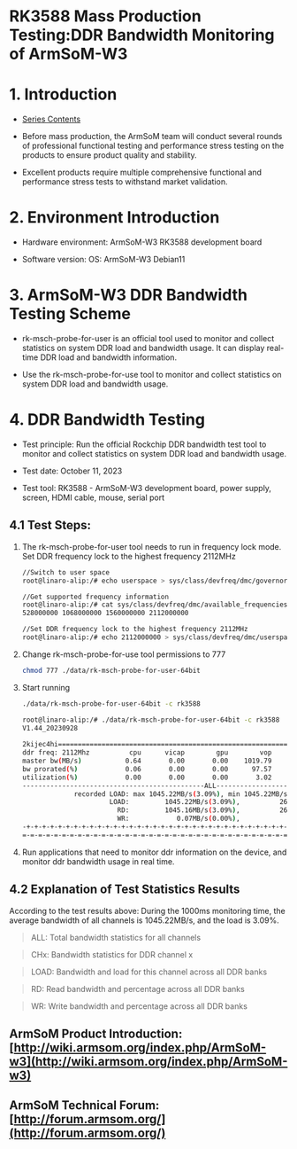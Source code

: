 # RK3588 Mass Production Testing:DDR Bandwidth Monitoring of ArmSoM-W3 

# 1. Introduction

- [Series Contents](https://blog.csdn.net/nb124667390/article/details/130725546)

- Before mass production, the ArmSoM team will conduct several rounds of professional functional testing and performance stress testing on the products to ensure product quality and stability.

- Excellent products require multiple comprehensive functional and performance stress tests to withstand market validation.

# 2. Environment Introduction

- Hardware environment: 
ArmSoM-W3 RK3588 development board

- Software version:
OS: ArmSoM-W3 Debian11

# **3.** ArmSoM-W3 DDR Bandwidth Testing Scheme

- rk-msch-probe-for-user is an official tool used to monitor and collect statistics on system DDR load and bandwidth usage. It can display real-time DDR load and bandwidth information.

- Use the rk-msch-probe-for-use tool to monitor and collect statistics on system DDR load and bandwidth usage.

# 4. DDR Bandwidth Testing 

- Test principle: Run the official Rockchip DDR bandwidth test tool to monitor and collect statistics on system DDR load and bandwidth usage.

- Test date: October 11, 2023

- Test tool: RK3588 - ArmSoM-W3 development board, power supply, screen, HDMI cable, mouse, serial port

## 4.1 Test Steps:

1. The rk-msch-probe-for-user tool needs to run in frequency lock mode.
   Set DDR frequency lock to the highest frequency 2112MHz

    ```bash
   //Switch to user space
   root@linaro-alip:/# echo userspace > sys/class/devfreq/dmc/governor
    
   //Get supported frequency information  
   root@linaro-alip:/# cat sys/class/devfreq/dmc/available_frequencies
   528000000 1068000000 1560000000 2112000000
    
   //Set DDR frequency lock to the highest frequency 2112MHz
   root@linaro-alip:/# echo 2112000000 > sys/class/devfreq/dmc/userspace/set_freq
    ```

2. Change rk-msch-probe-for-use tool permissions to 777

    ```bash
   chmod 777 ./data/rk-msch-probe-for-user-64bit
   ```

3. Start running

    ```bash
   ./data/rk-msch-probe-for-user-64bit -c rk3588
   ```

   
   ```bash
   root@linaro-alip:/# ./data/rk-msch-probe-for-user-64bit -c rk3588
   V1.44_20230928
    
   2kijec4hi======================================================================================================
   ddr freq: 2112Mhz          cpu      vicap        gpu        vop        isp     others      total
   master bw(MB/s)           0.64       0.00       0.00    1019.79       0.00      24.79    1045.22
   bw prorated(%)            0.06       0.00       0.00      97.57       0.00       2.37     100.00
   utilization(%)            0.00       0.00       0.00       3.02       0.00       0.07       3.09
   ----------------------------------------------ALL-------------------------CH0-------------------------CH1-------------------------CH2-------------------------CH3--------
                recorded LOAD: max 1045.22MB/s(3.09%), min 1045.22MB/s(3.09%), avg 1045.22MB/s(3.09%)
                         LOAD:         1045.22MB/s(3.09%),          261.50MB/s(3.10%),          261.24MB/s(3.09%),          261.18MB/s(3.09%),          261.31MB/s(3.09%)
                           RD:         1045.16MB/s(3.09%),          261.46MB/s(3.09%),          261.23MB/s(3.09%),          261.17MB/s(3.09%),          261.30MB/s(3.09%)
                           WR:            0.07MB/s(0.00%),            0.04MB/s(0.00%),            0.01MB/s(0.00%),            0.01MB/s(0.00%),            0.01MB/s(0.00%)
   -+-+-+-+-+-+-+-+-+-+-+-+-+-+-+-+-+-+-+-+-+-+-+-+-+-+-+-+-+-+-+-+-+-+-+-+-+-+-+-+-+-+-+-+-+-+-+-+-+-+-+-+-+-+-+-+-+-+-+-+-+-+-+-+-+-+-+-+-+-+-+-+-+-+-+-+-+-+-+-+-+-+-+-+-+-
   =-=-=-=-=-=-=-=-=-=-=-=-=-=-=-=-=-=-=-=-=-=-=-=-=-=-=-=-=-=-=-=-=-=-=-=-=-=-=-=-=-=-=-=-=-=-=-=-=-=-=-=-=-=-=-=
   ```
4. Run applications that need to monitor ddr information on the device, and monitor ddr bandwidth usage in real time.

## 4.2 Explanation of Test Statistics Results
According to the test results above: During the 1000ms monitoring time, the average bandwidth of all channels is 1045.22MB/s, and the load is 3.09%.



> ALL: Total bandwidth statistics for all channels

> CHx: Bandwidth statistics for DDR channel x

> LOAD: Bandwidth and load for this channel across all DDR banks

> RD: Read bandwidth and percentage across all DDR banks

> WR: Write bandwidth and percentage across all DDR banks

## ArmSoM Product Introduction: [http://wiki.armsom.org/index.php/ArmSoM-w3](http://wiki.armsom.org/index.php/ArmSoM-w3)

## ArmSoM Technical Forum: [http://forum.armsom.org/](http://forum.armsom.org/)